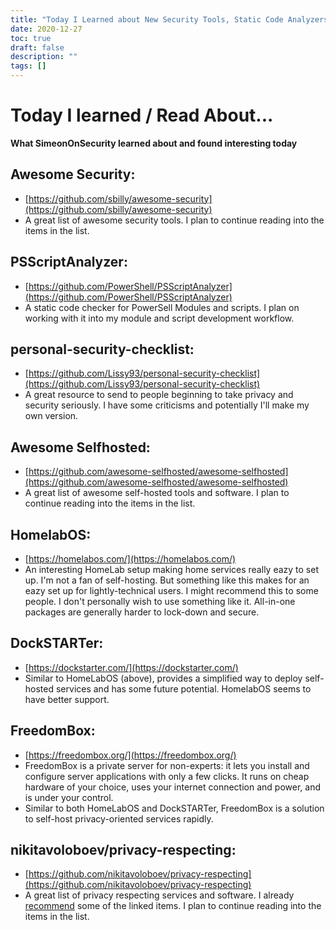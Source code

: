 ```yaml
---
title: "Today I Learned about New Security Tools, Static Code Analyzers, and Self-Hosted Service Options"
date: 2020-12-27
toc: true
draft: false
description: ""
tags: []
---
```


# Today I learned / Read About...
**What SimeonOnSecurity learned about and found interesting today**

## Awesome Security:
- [https://github.com/sbilly/awesome-security](https://github.com/sbilly/awesome-security)
- A great list of awesome security tools. I plan to continue reading into the items in the list.

## PSScriptAnalyzer:
- [https://github.com/PowerShell/PSScriptAnalyzer](https://github.com/PowerShell/PSScriptAnalyzer)
- A static code checker for PowerSell Modules and scripts. I plan on working with it into my module and script development workflow.

## personal-security-checklist:
- [https://github.com/Lissy93/personal-security-checklist](https://github.com/Lissy93/personal-security-checklist)
- A great resource to send to people beginning to take privacy and security seriously. I have some criticisms and potentially I'll make my own version.

## Awesome Selfhosted:
- [https://github.com/awesome-selfhosted/awesome-selfhosted](https://github.com/awesome-selfhosted/awesome-selfhosted)
- A great list of awesome self-hosted tools and software. I plan to continue reading into the items in the list.

## HomelabOS:
- [https://homelabos.com/](https://homelabos.com/)
- An interesting HomeLab setup making home services really eazy to set up. I'm not a fan of self-hosting. But something like this makes for an eazy set up for lightly-technical users. I might recommend this to some people. I don't personally wish to use something like it. All-in-one packages are generally harder to lock-down and secure.

## DockSTARTer:
- [https://dockstarter.com/](https://dockstarter.com/)
- Similar to HomeLabOS (above), provides a simplified way to deploy self-hosted services and has some future potential. HomelabOS seems to have better support. 

## FreedomBox:
- [https://freedombox.org/](https://freedombox.org/)
- FreedomBox is a private server for non-experts: it lets you install and configure server applications with only a few clicks. It runs on cheap hardware of your choice, uses your internet connection and power, and is under your control. 
- Similar to both HomeLabOS and DockSTARTer, FreedomBox is a solution to self-host privacy-oriented services rapidly.

## nikitavoloboev/privacy-respecting:
- [https://github.com/nikitavoloboev/privacy-respecting](https://github.com/nikitavoloboev/privacy-respecting)
- A great list of privacy respecting services and software. I already [recommend](https://simeononsecurity.ch/recommendations) some of the linked items. I plan to continue reading into the items in the list.
